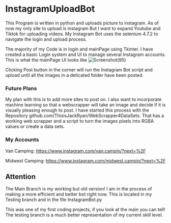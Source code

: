 # InstagramUploadBot
This Program is written in python and uploads picture to instagram. As of now my only site to upload is instagram But I want to expand Youtube and Tiktok for uploading videos. My Instagram Bot uses the selenium 4.7.2 to navigate the login and upload process.

The majority of my Code is in login and mainPage using Tkinter. I have created a basic Login system and UI to manage several Instagram accounts.
This is what the mainPage UI looks like
![Screenshot(95)](https://user-images.githubusercontent.com/104151631/207208621-42d7c1a3-fd98-4a83-aa93-937e010ab441.png)

Clicking Post button in the corner will run the Instagram Bot script and upload until all the images in a deticated folder have been posted. 


### Future Plans

My plan with this is to add more sites to post on. I also want to incorporate machine learning so that a webscrapper will take an image and decide if it is visually pleasing enough to post. I have started this process with the Repository github.com/ThisisJackRyan/WebScrapper4DataSets. That has a working web scrapper and a script to turn the images pixels into RGBA values or create a data sets.
  
  
  ### My Accounts 
 
 Van Camping: https://www.instagram.com/van.campin/?next=%2F 
 
 Midwest Camping: https://www.instagram.com/midwest.campin/?next=%2F 


 ## Attention
The Main Branch is my working but old version! I am in the process of making a more efficient and better bot right now. This is located in my Testing branch and in the file InstagramBot.py

This was one of my first coding projects, if you look at the main you can tell! The testing branch is a much better representation of my current skill level. 


